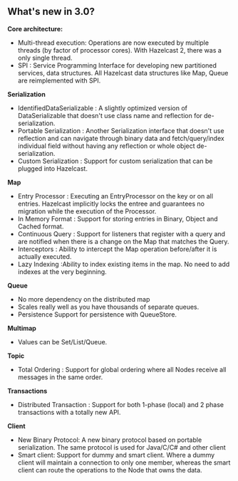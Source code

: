 

## What's new in 3.0?

**Core architecture:**

-   Multi-thread execution: Operations are now executed by multiple threads (by factor of processor cores). With Hazelcast 2, there was a only single thread.
-   SPI
    : Service Programming Interface for developing new partitioned services, data structures. All Hazelcast data structures like Map, Queue are reimplemented with SPI.

**Serialization**

-   IdentifiedDataSerializable
    : A slightly optimized version of DataSerializable that doesn't use class name and reflection for de-serialization.
-   Portable Serialization
    : Another Serialization interface that doesn't use reflection and can navigate through binary data and fetch/query/index individual field without having any reflection or whole object de-serialization.
-   Custom Serialization
    : Support for custom serialization that can be plugged into Hazelcast.

**Map**

-   Entry Processor
    : Executing an EntryProcessor on the key or on all entries. Hazelcast implicitly locks the entree and guarantees no migration while the execution of the Processor.
-   In Memory Format
    : Support for storing entries in Binary, Object and Cached format.
-   Continuous Query
    : Support for listeners that register with a query and are notified when there is a change on the Map that matches the Query.
-   Interceptors
    : Ability to intercept the Map operation before/after it is actually executed.
-   Lazy Indexing
    :Ability to index existing items in the map. No need to add indexes at the very beginning.

**Queue**

-   No more dependency on the distributed map
-   Scales really well as you have thousands of separate queues.
-   Persistence
    Support for persistence with QueueStore.

**Multimap**

-   Values can be Set/List/Queue.

**Topic**

-   Total Ordering : Support for global ordering where all Nodes receive all messages in the same order.

**Transactions**

-   Distributed Transaction
    : Support for both 1-phase (local) and 2 phase transactions with a totally new API.

**Client**

-   New Binary Protocol: A new binary protocol based on portable serialization. The same protocol is used for Java/C/C\# and other client
-   Smart client: Support for dummy and smart client. Where a dummy client will maintain a connection to only one member, whereas the smart client can route the operations to the Node that owns the data.

